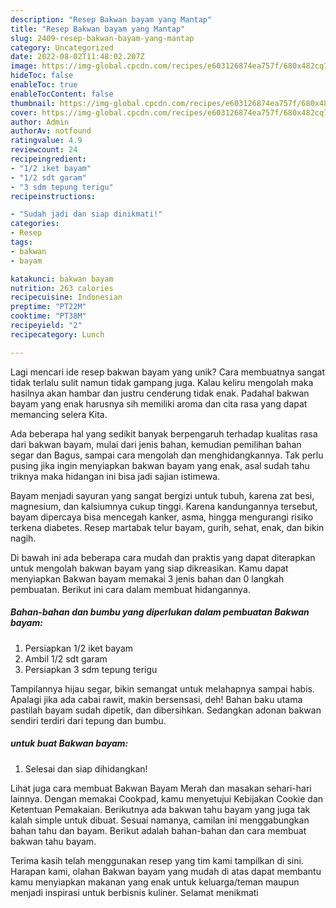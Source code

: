 ```yaml
---
description: "Resep Bakwan bayam yang Mantap"
title: "Resep Bakwan bayam yang Mantap"
slug: 2409-resep-bakwan-bayam-yang-mantap
category: Uncategorized
date: 2022-08-02T11:48:02.207Z
image: https://img-global.cpcdn.com/recipes/e603126874ea757f/680x482cq70/bakwan-bayam-foto-resep-utama.jpg
hideToc: false
enableToc: true
enableTocContent: false
thumbnail: https://img-global.cpcdn.com/recipes/e603126874ea757f/680x482cq70/bakwan-bayam-foto-resep-utama.jpg
cover: https://img-global.cpcdn.com/recipes/e603126874ea757f/680x482cq70/bakwan-bayam-foto-resep-utama.jpg
author: Admin
authorAv: notfound
ratingvalue: 4.9
reviewcount: 24
recipeingredient:
- "1/2 iket bayam"
- "1/2 sdt garam"
- "3 sdm tepung terigu"
recipeinstructions:

- "Sudah jadi dan siap dinikmati!"
categories:
- Resep
tags:
- bakwan
- bayam

katakunci: bakwan bayam 
nutrition: 263 calories
recipecuisine: Indonesian
preptime: "PT22M"
cooktime: "PT38M"
recipeyield: "2"
recipecategory: Lunch

---
```





Lagi mencari ide resep bakwan bayam yang unik? Cara membuatnya sangat tidak terlalu sulit namun tidak gampang juga. Kalau keliru mengolah maka hasilnya akan hambar dan justru cenderung tidak enak. Padahal bakwan bayam yang enak harusnya sih memiliki aroma dan cita rasa yang dapat memancing selera Kita.





Ada beberapa hal yang sedikit banyak berpengaruh terhadap kualitas rasa dari bakwan bayam, mulai dari jenis bahan, kemudian pemilihan bahan segar dan Bagus, sampai cara mengolah dan menghidangkannya. Tak perlu pusing jika ingin menyiapkan bakwan bayam yang enak,      asal sudah tahu triknya maka hidangan ini bisa jadi sajian istimewa.














Bayam menjadi sayuran yang sangat bergizi untuk tubuh, karena zat besi, magnesium, dan kalsiumnya cukup tinggi. Karena kandungannya tersebut, bayam dipercaya bisa mencegah kanker, asma, hingga mengurangi risiko terkena diabetes. Resep martabak telur bayam, gurih, sehat, enak, dan bikin nagih.






Di bawah ini ada beberapa cara mudah dan praktis yang dapat diterapkan untuk mengolah bakwan bayam yang siap dikreasikan. Kamu dapat menyiapkan Bakwan bayam memakai 3 jenis bahan dan 0 langkah pembuatan. Berikut ini cara dalam membuat hidangannya.

<!--inarticleads1-->

##### Bahan-bahan dan bumbu yang diperlukan dalam pembuatan Bakwan bayam:

1. Persiapkan 1/2 iket bayam
1. Ambil 1/2 sdt garam
1. Persiapkan 3 sdm tepung terigu


Tampilannya hijau segar, bikin semangat untuk melahapnya sampai habis. Apalagi jika ada cabai rawit, makin bersensasi, deh! Bahan baku utama pastilah bayam sudah dipetik, dan dibersihkan. Sedangkan adonan bakwan sendiri terdiri dari tepung dan bumbu. 

<!--inarticleads2-->

#####  untuk buat Bakwan bayam:


1. Selesai dan siap dihidangkan!

Lihat juga cara membuat Bakwan Bayam Merah dan masakan sehari-hari lainnya. Dengan memakai Cookpad, kamu menyetujui Kebijakan Cookie dan Ketentuan Pemakaian. Berikutnya ada bakwan tahu bayam yang juga tak kalah simple untuk dibuat. Sesuai namanya, camilan ini menggabungkan bahan tahu dan bayam. Berikut adalah bahan-bahan dan cara membuat bakwan tahu bayam. 

Terima kasih telah menggunakan resep yang tim kami tampilkan di sini. Harapan kami, olahan Bakwan bayam yang mudah di atas dapat membantu kamu menyiapkan makanan yang enak untuk keluarga/teman maupun menjadi inspirasi untuk berbisnis kuliner. Selamat menikmati
